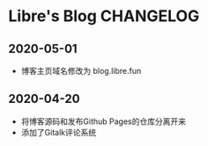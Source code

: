 # Libre's Blog CHANGELOG

## 2020-05-01

- 博客主页域名修改为 blog.libre.fun

## 2020-04-20

- 将博客源码和发布Github Pages的仓库分离开来
- 添加了Gitalk评论系统
